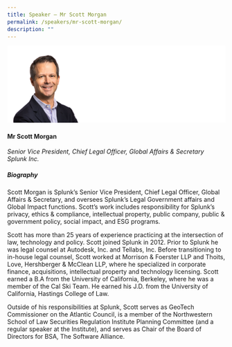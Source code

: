 ```yaml
---
title: Speaker – Mr Scott Morgan
permalink: /speakers/mr-scott-morgan/
description: ""
---
```

![](/images/2023%20Speakers/mr%20scott%20morgan.png)

#### **Mr Scott Morgan**

*Senior Vice President, Chief Legal Officer, Global Affairs &amp; Secretary <br>
Splunk Inc.*


##### **Biography**
Scott Morgan is Splunk’s Senior Vice President, Chief Legal Officer, Global Affairs &amp; Secretary, and oversees Splunk’s Legal Government affairs and Global Impact functions. Scott’s work includes responsibility for Splunk’s privacy, ethics &amp; compliance, intellectual property, public company, public &amp; government policy, social impact, and ESG programs.

Scott has more than 25 years of experience practicing at the intersection of law, technology and policy. Scott joined Splunk in 2012. Prior to Splunk he was legal counsel at Autodesk, Inc. and Tellabs, Inc. Before transitioning to in-house legal counsel, Scott worked at Morrison &amp; Foerster LLP and Thoits, Love, Hershberger &amp; McClean LLP, where he specialized in corporate finance, acquisitions, intellectual property and technology licensing. Scott earned a B.A from the University of California, Berkeley, where he was a member of the Cal Ski Team. He earned his J.D. from the University of California, Hastings College of Law.

Outside of his responsibilities at Splunk, Scott serves as GeoTech Commissioner on the Atlantic Council, is a member of the Northwestern School of Law Securities Regulation Institute Planning Committee (and a regular speaker at the Institute), and serves as Chair of the Board of Directors for BSA, The Software Alliance. 
